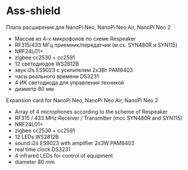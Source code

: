 # Ass-shield

Плата расширения для NanoPi Neo, NanoPi Neo Air, NanoPi Neo 2

- Массив из 4-х микрофонов по схеме Respeaker
- RF315/433 МГц приемник/передатчик (м.cx. SYN480R и SYN115)
- NRF24L01+
- zigbee cc2530 + cc2591
- 12 светодиодов WS2812B
- звук i2s ES9023 c усилителем 2х3Вт PAM8403
- часы реального времени DS3231
- 4 ИК светодиода для управления техникой
- диаметр 80 мм


Expansion card for NanoPi Neo, NanoPi Neo Air, NanoPi Neo 2

- Array of 4 microphones according to the scheme of Respeaker
- RF315 / 433 MHz Receiver / Transmitter (mcc SYN480R and SYN115)
- NRF24L01+
- zigbee cc2530 + cc2591
- 12 LEDs WS2812B
- sound i2s ES9023 with amplifier 2x3W PAM8403
- real time clock DS3231
- 4 infrared LEDs for control of equipment
- diameter 80 mm
